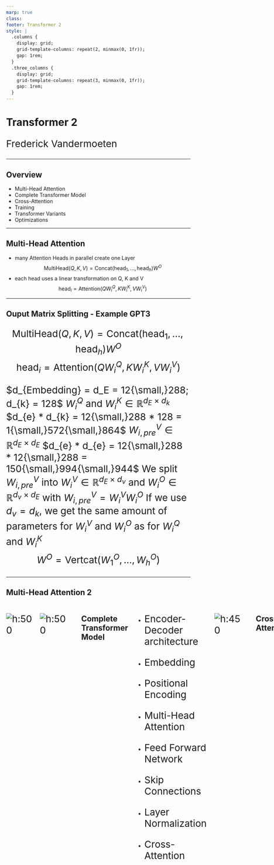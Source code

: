 ```yaml
---
marp: true
class:
footer: Transformer 2
style: |
  .columns {
    display: grid;
    grid-template-columns: repeat(2, minmax(0, 1fr));
    gap: 1rem;
  }
  .three_columns {
    display: grid;
    grid-template-columns: repeat(3, minmax(0, 1fr));
    gap: 1rem;
  }
---
```

<!-- _class:
- lead -->
# Transformer 2

Frederick Vandermoeten

---
<!-- paginate: true -->
## Overview

- Multi-Head Attention
- Complete Transformer Model
- Cross-Attention
- Training
- Transformer Variants
- Optimizations

---
<!-- header: Multi-Head Attention -->

## Multi-Head Attention

- many Attention Heads in parallel create one Layer 
  $$\text{MultiHead}(Q, K, V) = \text{Concat}(\text{head}_1, ..., \text{head}_h)W^O$$
- each head uses a linear transformation on Q, K and V
  $$\text{head}_i = \text{Attention}(QW_i^Q, KW_i^K, VW_i^V)$$

---
<!-- header: Multi-Head Attention -->

<style scoped>p{font-size:26px;}</style>

## Ouput Matrix Splitting - Example GPT3

$$\text{MultiHead}(Q, K, V) = \text{Concat}(\text{head}_1, ..., \text{head}_h)W^O$$
$$\text{head}_i = \text{Attention}(QW_i^Q, KW_i^K, VW_i^V)$$

$d_{Embedding} = d_E = 12{\small,}288; d_{k} = 128$
$W^Q_i$ and $W^K_i \in \mathbb{R}^{d_{E} \times d_{k}}$
$d_{e} * d_{k} = 12{\small,}288 * 128 = 1{\small,}572{\small,}864$
$W^V_{i, pre} \in \mathbb{R}^{d_{E} \times d_{E}}$
$d_{e} * d_{e} = 12{\small,}288 * 12{\small,}288 = 150{\small,}994{\small,}944$
We split $W^V_{i, pre}$ into $W^V_i \in \mathbb{R}^{d_{E} \times d_{v}}$ and $W^O_i \in \mathbb{R}^{d_{v} \times d_{E}}$ with $W^V_{i, pre} = W^V_iW^O_i$
If we use $d_{v} = d_{k}$, we get the same amount of parameters for $W^V_i$ and $W^O_i$ as for $W^Q_i$ and $W^K_i$
$$W^O = \text{Vertcat}(W^O_1, ..., W^O_h)$$

---
<!-- header: Multi-Head Attention -->

## Multi-Head Attention 2


<div class="columns">
<div>

![h:500](dl-visuals/Attention/aiayn_dot.png)
  
</div>
<div>

![h:500](dl-visuals/Attention/aiayn_multihead.png)

</div>

---
<!-- header: Complete Transformer Model -->

## Complete Transformer Model

<div class="columns">
<div>

- Encoder-Decoder architecture

- Embedding
- Positional Encoding
- Multi-Head Attention
- Feed Forward Network
- Skip Connections
- Layer Normalization
- Cross-Attention
  
</div>
<div>

![h:450](dl-visuals/Transformers/full_transformer.png)
</div>

---

<!-- header: Cross-Attention -->

## Cross-Attention

<div class="columns">
<div>

- Enables interaction between encoder and decoder
- Decoder uses encoder output as input
- Query comes from the decoder, key and value from the encoder
- Encoder and decoder could be from different modals (text, image, video)

</div>
<div>

![h:450](pictures/cross.png)
[RAS2024](https://magazine.sebastianraschka.com/p/understanding-and-coding-self-attention) (modified)
</div>


---

<!-- header: Training -->

## Training

Parallelization:

- Unlike RNNs, no sequential dependencies between inputs
- Just a bunch of matrix multiplications that can be parallelized very well with modern hardware (GPUs, TPUs)
- We still get order information due to the positional encoding
- Efficient use of training data

![h:150](dl-visuals/RNNs/rnn2.png)

---

<!-- header: Transformer Variants -->

## Transformer Variants

Transformers were initially designed for NLP, but have since been applied to other tasks as well.

---

<!-- header: Applications -->

## Text Transformers

### GPT - Generative Pre-trained Transformer

- Decoder-only Transformer
- Used for text generation, summarization, question answering, etc.

### BERT - Bidirectional Encoder Representations from Transformers

- Encoder-only Transformer
- Used for text classification, sentiment analysis, etc.

### T5 - Text-to-Text Transfer Transformer

- Encoder-Decoder Transformer
- Less specialized so it needs fine-tuning, useful for e.g. translation

---

<!-- header: Applications -->

## Vision Transformers

### ViT - Vision Transformer

- Images are encoded in patches, then the patches are fed into the Transformer
- Self-Attention is used to learn the global relationships
- Used for image classification, object detection, etc.

### Stable Diffusion

- Diffusion models are encoder-decoder models that use noise for the hidden state
- Cross-Attention is used to integrate text prompts
- Used for image generation, image inpainting, etc.

---

<!-- header: Applications -->

## Audio Transformers

### Wav2Vec

- Operates directly on waveforms
- Speech recognition, especially for low-resource languages

### Audio Spectrogram Transformer

- Uses ViT on spectrograms
- Audio classification (genre, instrument, etc.), speech emotion recognition, etc.

---

<!-- header: Optimizations -->

## Optimizations

### Sparse Transformers

- Attention Layers grow $O(n^2)$ for the context size $n$
- most results of $\text{softmax}(\frac{Q^T K}{\sqrt d_{k}})$ are close to zero
- different ways to reduce the scaling by 

Model Distillation
Quantization
TODO: more
TODO: complete

---

<!-- header: Conclusion -->

## Conclusion

- Transformers revolutionized NLP
- 

---

<!-- header: Sources -->

## Image Sources

All not locally credited images are from [dvgodoy: Deep Learning Visuals](https://github.com/dvgodoy/dl-visuals) [CC BY](https://creativecommons.org/licenses/by/4.0/)

## Main Conceptual Sources

- [Vaswani, A. "Attention is all you need." Advances in Neural Information Processing Systems (2017).](https://arxiv.org/pdf/1706.03762)

- [Raschka: Understanding and coding self-attention](https://magazine.sebastianraschka.com/p/understanding-and-coding-self-attention)

- [3Blue1Brown: Neural Networks Playlist](https://www.youtube.com/playlist?list=PLZHQObOWTQDNU6R1_67000Dx_ZCJB-3pi)